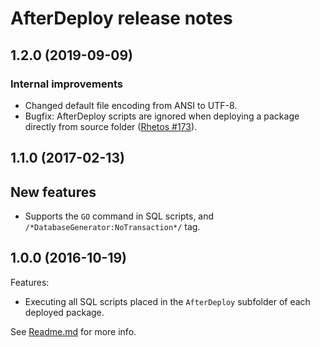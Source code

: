 # AfterDeploy release notes

## 1.2.0 (2019-09-09)

### Internal improvements

* Changed default file encoding from ANSI to UTF-8.
* Bugfix: AfterDeploy scripts are ignored when deploying a package directly from source folder
  ([Rhetos #173](https://github.com/Rhetos/Rhetos/issues/173)).

## 1.1.0 (2017-02-13)

## New features

* Supports the `GO` command in SQL scripts, and `/*DatabaseGenerator:NoTransaction*/` tag.

## 1.0.0 (2016-10-19)

Features:

* Executing all SQL scripts placed in the `AfterDeploy` subfolder of each deployed package.

See [Readme.md](Readme.md) for more info.
